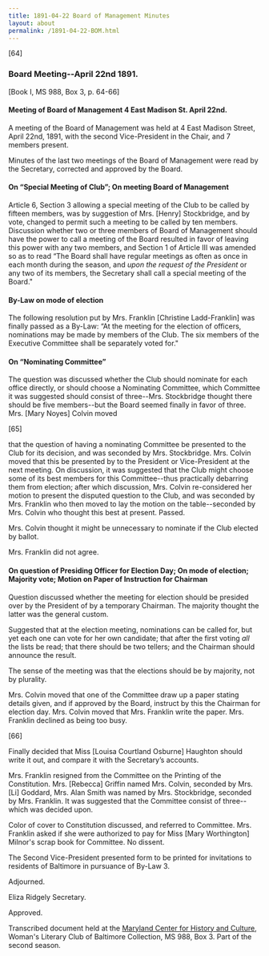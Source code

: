 ```yaml
---
title: 1891-04-22 Board of Management Minutes
layout: about
permalink: /1891-04-22-BOM.html
---
```

[64]

### Board Meeting--April 22nd 1891.
[Book I, MS 988, Box 3, p. 64-66]

#### Meeting of Board of Management 4 East Madison St. April 22nd.

A meeting of the Board of Management was held at 4 East Madison Street, April 22nd, 1891, with the second Vice-President in the Chair, and 7 members present.

Minutes of the last two meetings of the Board of Management were read by the Secretary, corrected and approved by the Board.

#### On “Special Meeting of Club”; On meeting Board of Management

Article 6, Section 3 allowing a special meeting of the Club to be called by fifteen members, was by suggestion of Mrs. [Henry] Stockbridge, and by vote, changed to permit such a meeting to be called by ten members. Discussion whether two or three members of Board of Management should have the power to call a meeting of the Board resulted in favor of leaving this power with any two members, and Section 1 of Article III was amended so as to read “The Board shall have regular meetings as often as once in each month during the season, and _upon the request of the President_ or any two of its members, the Secretary shall call a special meeting of the Board."

#### By-Law on mode of election

The following resolution put by Mrs. Franklin [Christine Ladd-Franklin] was finally passed as a By-Law: “At the meeting for the election of officers, nominations may be made by members of the Club. The six members of the Executive Committee shall be separately voted for."

#### On “Nominating Committee”

The question was discussed whether the Club should nominate for each office directly, or should choose a Nominating Committee, which Committee it was suggested should consist of three--Mrs. Stockbridge thought there should be five members--but the Board seemed finally in favor of three. Mrs. [Mary Noyes] Colvin moved

[65]

that the question of having a nominating Committee be presented to the Club for its decision, and was seconded by Mrs. Stockbridge. Mrs. Colvin moved that this be presented by to the President or Vice-President at the next meeting. On discussion, it was suggested that the Club might choose some of its best members for this Committee--thus practically debarring them from election; after which discussion, Mrs. Colvin re-considered her motion to present the disputed question to the Club, and was seconded by Mrs. Franklin who then moved to lay the motion on the table--seconded by Mrs. Colvin who thought this best at present. Passed.

Mrs. Colvin thought it might be unnecessary to nominate if the Club elected by ballot.

Mrs. Franklin did not agree.

#### On question of Presiding Officer for Election Day; On mode of election; Majority vote; Motion on Paper of Instruction for Chairman

Question discussed whether the meeting for election should be presided over by the President of by a temporary Chairman. The majority thought the latter was the general custom.

Suggested that at the election meeting, nominations can be called for, but yet each one can vote for her own candidate; that after the first voting _all_ the lists be read; that there should be two tellers; and the Chairman should announce the result.

The sense of the meeting was that the elections should be by majority, not by plurality.

Mrs. Colvin moved that one of the Committee draw up a paper stating details given, and if approved by the Board, instruct by this the Chairman for election day. Mrs. Colvin moved that Mrs. Franklin write the paper. Mrs. Franklin declined as being too busy.

[66]

Finally decided that Miss [Louisa Courtland Osburne] Haughton should write it out, and compare it with the Secretary’s accounts.

Mrs. Franklin resigned from the Committee on the Printing of the Constitution. Mrs. [Rebecca] Griffin named Mrs. Colvin, seconded by Mrs. [Li] Goddard, Mrs. Alan Smith was named by Mrs. Stockbridge, seconded by Mrs. Franklin. It was suggested that the Committee consist of three--which was decided upon.

Color of cover to Constitution discussed, and referred to Committee. Mrs. Franklin asked if she were authorized to pay for Miss [Mary Worthington] Milnor's scrap book for Committee. No dissent.

The Second Vice-President presented form to be printed for invitations to residents of Baltimore in pursuance of By-Law 3.

Adjourned.

Eliza Ridgely
Secretary.

Approved.

Transcribed document held at the [Maryland Center for History and Culture](http://mdhs.org/), Woman's Literary Club of Baltimore Collection, MS 988, Box 3. Part of the second season.
